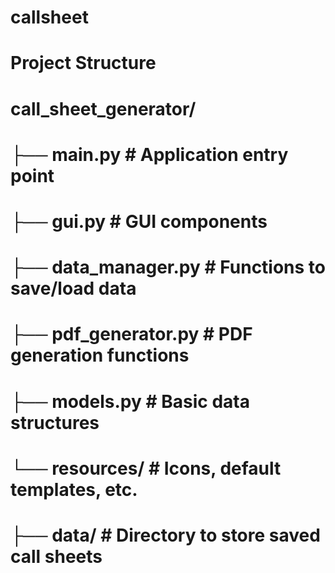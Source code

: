 # callsheet
# Project Structure
# call_sheet_generator/
# ├── main.py               # Application entry point
# ├── gui.py                # GUI components
# ├── data_manager.py       # Functions to save/load data
# ├── pdf_generator.py      # PDF generation functions
# ├── models.py             # Basic data structures
# └── resources/            # Icons, default templates, etc.
# ├── data/                 # Directory to store saved call sheets
